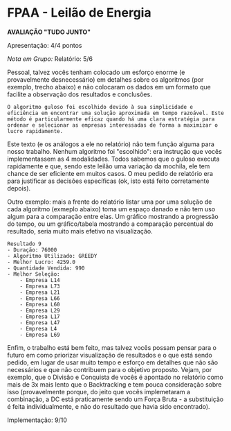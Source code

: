 # FPAA  - Leilão de Energia

**AVALIAÇÃO "TUDO JUNTO"**

Apresentação: 4/4 pontos

_Nota em Grupo:_
Relatório: 	 5/6

Pessoal, talvez vocês tenham colocado um esforço enorme (e provavelmente desnecessário) em detalhes sobre os algoritmos (por exemplo, trecho abaixo) e não colocaram os dados em um formato que facilite a observação dos resultados e conclusões.

    O algoritmo guloso foi escolhido devido à sua simplicidade e eficiência em encontrar uma solução aproximada em tempo razoável. Este método é particularmente eficaz quando há uma clara estratégia para ordenar e selecionar as empresas interessadas de forma a maximizar o lucro rapidamente.

Este texto (e os análogos a ele no relatório) não tem função alguma para nosso trabalho. Nenhum algoritmo foi "escolhido": era instrução que vocês implementassem as 4 modalidades. Todos sabemos que o guloso executa rapidamente e que, sendo este leilão uma variação da mochila, ele tem chance de ser eficiente em muitos casos. O meu pedido de relatório era para justificar as decisões específicas (ok, isto está feito corretamente depois).

Outro exemplo: mais a frente do relatório listar uma por uma solução de cada algoritmo (exmeplo abaixo) toma um espaço danado e não tem uso algum para a comparação entre elas. Um gráfico mostrando a progressão do tempo, ou um gráfico/tabela mostrando a comparação percentual do resultado, seria muito mais efetivo na visualização. 

    Resultado 9
    - Duração: 76000
    - Algoritmo Utilizado: GREEDY
    - Melhor Lucro: 4259.0
    - Quantidade Vendida: 990
    - Melhor Seleção:
        - Empresa L14
        - Empresa L73
        - Empresa L21
        - Empresa L66
        - Empresa L60
        - Empresa L29
        - Empresa L17
        - Empresa L47
        - Empresa L4
        - Empresa L69

Enfim, o trabalho está bem feito, mas talvez vocês possam pensar para o futuro em como priorizar visualização de resultados e o que está sendo pedido, em lugar de usar muito tempo e esforço em detalhes que não são necessários e que não contribuem para o objetivo proposto.  Vejam, por exemplo, que o Divisão e Conquista de vocês é apontado no relatório como mais de 3x mais lento que o Backtracking e tem pouca consideração sobre isso (provavelmente porque, do jeito que vocês implemetaram a combinação, a DC está praticamente sendo um Força Bruta - a substituição é feita individualmente, e não do resultado que havia sido encontrado).

Implementação: 9/10